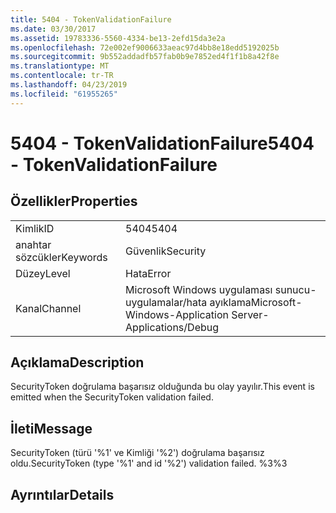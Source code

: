 ```yaml
---
title: 5404 - TokenValidationFailure
ms.date: 03/30/2017
ms.assetid: 19783336-5560-4334-be13-2efd15da3e2a
ms.openlocfilehash: 72e002ef9006633aeac97d4bb8e18edd5192025b
ms.sourcegitcommit: 9b552addadfb57fab0b9e7852ed4f1f1b8a42f8e
ms.translationtype: MT
ms.contentlocale: tr-TR
ms.lasthandoff: 04/23/2019
ms.locfileid: "61955265"
---
```

# <a name="5404---tokenvalidationfailure"></a><span data-ttu-id="3946a-102">5404 - TokenValidationFailure</span><span class="sxs-lookup"><span data-stu-id="3946a-102">5404 - TokenValidationFailure</span></span>
## <a name="properties"></a><span data-ttu-id="3946a-103">Özellikler</span><span class="sxs-lookup"><span data-stu-id="3946a-103">Properties</span></span>  
  
|||  
|-|-|  
|<span data-ttu-id="3946a-104">Kimlik</span><span class="sxs-lookup"><span data-stu-id="3946a-104">ID</span></span>|<span data-ttu-id="3946a-105">5404</span><span class="sxs-lookup"><span data-stu-id="3946a-105">5404</span></span>|  
|<span data-ttu-id="3946a-106">anahtar sözcükler</span><span class="sxs-lookup"><span data-stu-id="3946a-106">Keywords</span></span>|<span data-ttu-id="3946a-107">Güvenlik</span><span class="sxs-lookup"><span data-stu-id="3946a-107">Security</span></span>|  
|<span data-ttu-id="3946a-108">Düzey</span><span class="sxs-lookup"><span data-stu-id="3946a-108">Level</span></span>|<span data-ttu-id="3946a-109">Hata</span><span class="sxs-lookup"><span data-stu-id="3946a-109">Error</span></span>|  
|<span data-ttu-id="3946a-110">Kanal</span><span class="sxs-lookup"><span data-stu-id="3946a-110">Channel</span></span>|<span data-ttu-id="3946a-111">Microsoft Windows uygulaması sunucu-uygulamalar/hata ayıklama</span><span class="sxs-lookup"><span data-stu-id="3946a-111">Microsoft-Windows-Application Server-Applications/Debug</span></span>|  
  
## <a name="description"></a><span data-ttu-id="3946a-112">Açıklama</span><span class="sxs-lookup"><span data-stu-id="3946a-112">Description</span></span>  
 <span data-ttu-id="3946a-113">SecurityToken doğrulama başarısız olduğunda bu olay yayılır.</span><span class="sxs-lookup"><span data-stu-id="3946a-113">This event is emitted when the SecurityToken validation failed.</span></span>  
  
## <a name="message"></a><span data-ttu-id="3946a-114">İleti</span><span class="sxs-lookup"><span data-stu-id="3946a-114">Message</span></span>  
 <span data-ttu-id="3946a-115">SecurityToken (türü '%1' ve Kimliği '%2') doğrulama başarısız oldu.</span><span class="sxs-lookup"><span data-stu-id="3946a-115">SecurityToken (type '%1' and id '%2') validation failed.</span></span> <span data-ttu-id="3946a-116">%3</span><span class="sxs-lookup"><span data-stu-id="3946a-116">%3</span></span>  
  
## <a name="details"></a><span data-ttu-id="3946a-117">Ayrıntılar</span><span class="sxs-lookup"><span data-stu-id="3946a-117">Details</span></span>
